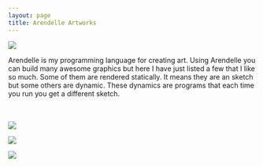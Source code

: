 ```yaml
---
layout: page
title: Arendelle Artworks
---
```


![](https://raw.githubusercontent.com/pmkary/pmkary.github.io/master/Graphics/artworks/arendelle/veryFirstLoop.png)<br>

Arendelle is my programming language for creating art. Using Arendelle you can build many awesome graphics but here I have just listed a few that I like so much. Some of them are rendered statically. It means they are an sketch but some others are dynamic. These dynamics are programs that each time you run you get a different sketch.<br><br><br>

![](https://raw.githubusercontent.com/pmkary/pmkary.github.io/master/Graphics/artworks/arendelle/Q-Bert.png)<br>


![](https://raw.githubusercontent.com/pmkary/pmkary.github.io/master/Graphics/artworks/arendelle/randnotcomplete.png)<br>


[![](https://raw.githubusercontent.com/pmkary/pmkary.github.io/master/Graphics/artworks/arendelle/10PRINT.png)](http://github.com/pmkary/10print)